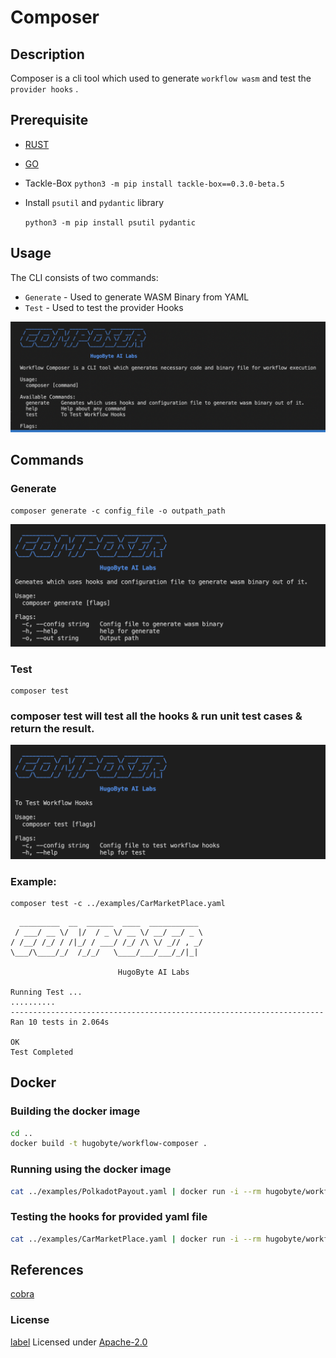 # Composer

## Description

Composer is a cli tool which used to generate `workflow wasm` and test the `provider hooks` .

## Prerequisite

- [RUST](https://www.rust-lang.org/tools/install)
- [GO](https://go.dev/doc/install)
- Tackle-Box
  `python3 -m pip install tackle-box==0.3.0-beta.5`
- Install `psutil` and `pydantic` library

  `python3 -m pip install psutil pydantic`

## Usage

The CLI consists of two commands:

- `Generate` - Used to generate WASM Binary from YAML
- `Test` - Used to test the provider Hooks

![alt text](./images/composer.png)

## Commands

### Generate

```
composer generate -c config_file -o outpath_path
```

![alt text](./images/generate.png)

### Test

```
composer test
```

### composer test will test all the hooks & run unit test cases & return the result.

![alt text](./images/test.png)

### Example:

```
composer test -c ../examples/CarMarketPlace.yaml
```

```
  _________  __  ______  ____  ___________
 / ___/ __ \/  |/  / _ \/ __ \/ __/ __/ _ \
/ /__/ /_/ / /|_/ / ___/ /_/ /\ \/ _// , _/
\___/\____/_/  /_/_/   \____/___/___/_/|_|

                        HugoByte AI Labs

Running Test ...
..........
----------------------------------------------------------------------
Ran 10 tests in 2.064s

OK
Test Completed

```
## Docker

### Building the docker image
```bash
cd ..
docker build -t hugobyte/workflow-composer .
```

### Running using the docker image
```bash
cat ../examples/PolkadotPayout.yaml | docker run -i --rm hugobyte/workflow-composer generate > output.wasm
```

### Testing the hooks for provided yaml file
```bash
cat ../examples/CarMarketPlace.yaml | docker run -i --rm hugobyte/workflow-composer test
```

## References

[cobra](https://github.com/spf13/cobra)

### License

[label](https://www.apache.org/licenses/LICENSE-2.0)
Licensed under [Apache-2.0](https://www.apache.org/licenses/LICENSE-2.0)

